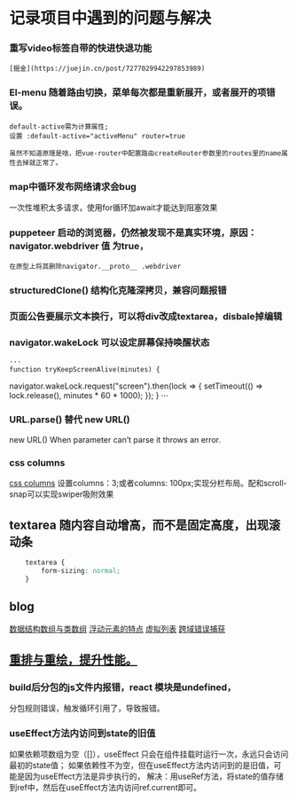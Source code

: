 # 记录项目中遇到的问题与解决

### 重写video标签自带的快进快退功能 
    [掘金](https://juejin.cn/post/7277029942297853989)

### El-menu 随着路由切换，菜单每次都是重新展开，或者展开的项错误。
    default-active需为计算属性;
    设置 :default-active="activeMenu" router=true
    
    虽然不知道原理是啥，把vue-router中配置路由createRouter参数里的routes里的name属性去掉就正常了。

### map中循环发布网络请求会bug
  一次性堆积太多请求，使用for循环加await才能达到阻塞效果

### puppeteer 启动的浏览器，仍然被发现不是真实环境，原因：navigator.webdriver 值 为true，
    在原型上将其删除navigator.__proto__ .webdriver

### structuredClone() 结构化克隆深拷贝，兼容问题报错

### 页面公告要展示文本换行，可以将div改成textarea，disbale掉编辑

### navigator.wakeLock 可以设定屏幕保持唤醒状态
    ···
    function tryKeepScreenAlive(minutes) {
  navigator.wakeLock.request("screen").then(lock => {
    setTimeout(() => lock.release(), minutes * 60 * 1000);
  });
}
···

### URL.parse() 替代 new URL()
  new URL() When parameter can’t parse it throws an error.


###  css columns

[css columns](https://juejin.cn/post/7295057643608899621) 设置columns：3;或者columns: 100px;实现分栏布局。配和scroll-snap可以实现swiper吸附效果


## textarea 随内容自动增高，而不是固定高度，出现滚动条
```css
    textarea {
        form-sizing: normal;
    }
``` 

## blog
[数据结构数组与类数组](http://www.360doc.com/content/18/0925/05/3175779_789416619.shtml)
[浮动元素的特点](https://juejin.cn/post/6844903891155288072)
[虚拟列表](https://blog.csdn.net/weixin_39932611/article/details/110746868?utm_medium=distribute.pc_relevant.none-task-blog-baidujs_baidulandingword-1&spm=1001.2101.3001.4242)
[跨域错误捕获](https://www.jianshu.com/p/315ffe6797b8)
##  [重排与重绘，提升性能。](http://www.ruanyifeng.com/blog/2015/09/web-page-performance-in-depth.html)

### build后分包的js文件内报错，react 模块是undefined，
  分包规则错误，触发循环引用了，导致报错。

### useEffect方法内访问到state的旧值
  如果依赖项数组为空（[]），useEffect 只会在组件挂载时运行一次，永远只会访问最初的state值；
  如果依赖性不为空，但在useEffect方法内访问到的是旧值，可能是因为useEffect方法是异步执行的，
  解决：用useRef方法，将state的值存储到ref中，然后在useEffect方法内访问ref.current即可。